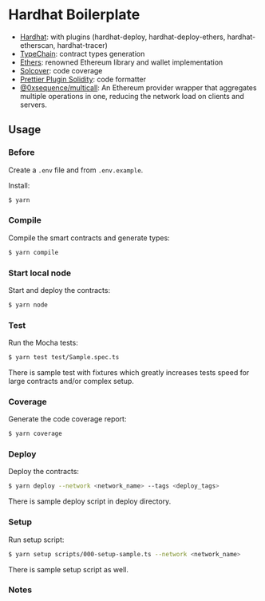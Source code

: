 # Hardhat Boilerplate

- [Hardhat](https://github.com/nomiclabs/hardhat): with plugins (hardhat-deploy, hardhat-deploy-ethers, hardhat-etherscan, hardhat-tracer)
- [TypeChain](https://github.com/ethereum-ts/TypeChain): contract types generation
- [Ethers](https://github.com/ethers-io/ethers.js/): renowned Ethereum library and wallet implementation
- [Solcover](https://github.com/sc-forks/solidity-coverage): code coverage
- [Prettier Plugin Solidity](https://github.com/prettier-solidity/prettier-plugin-solidity): code formatter
- [@0xsequence/multicall](https://github.com/0xsequence/sequence.js): An Ethereum provider wrapper that aggregates multiple operations in one, reducing the network load on clients and servers.

## Usage

### Before

Create a `.env` file and from `.env.example`.

Install:

```sh
$ yarn
```

### Compile

Compile the smart contracts and generate types:

```sh
$ yarn compile
```

### Start local node

Start and deploy the contracts:

```sh
$ yarn node
```

### Test

Run the Mocha tests:

```sh
$ yarn test test/Sample.spec.ts
```

There is sample test with fixtures which greatly increases tests speed for large contracts and/or complex setup.

### Coverage

Generate the code coverage report:

```sh
$ yarn coverage
```

### Deploy

Deploy the contracts:

```sh
$ yarn deploy --network <network_name> --tags <deploy_tags>
```

There is sample deploy script in deploy directory.

### Setup

Run setup script:

```sh
$ yarn setup scripts/000-setup-sample.ts --network <network_name>
```

There is sample setup script as well.

### Notes
